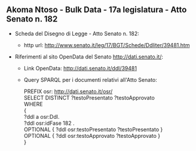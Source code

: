 ## Akoma Ntoso - Bulk Data - 17a legislatura - Atto Senato n. 182 ##

* Scheda del Disegno di Legge - Atto Senato n. 182:
	* http url: http://www.senato.it/leg/17/BGT/Schede/Ddliter/39481.htm

* Riferimenti al sito OpenData del Senato http://dati.senato.it/:
	* Link OpenData: http://dati.senato.it/ddl/39481
	* Query SPARQL per i documenti relativi all'Atto Senato:

        PREFIX osr: <http://dati.senato.it/osr/>  
		SELECT DISTINCT ?testoPresentato ?testoApprovato  
		WHERE  
		{  
		    ?ddl a osr:Ddl.  
		    ?ddl osr:idFase 182 .  
		    OPTIONAL { ?ddl osr:testoPresentato ?testoPresentato }  
		    OPTIONAL { ?ddl osr:testoApprovato ?testoApprovato }  
		}
		